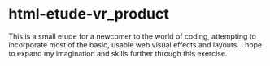 # html-etude-vr_product

This is a small etude for a newcomer to the world of coding, attempting to incorporate most of the basic, usable web visual effects and layouts. I hope to expand my imagination and skills further through this exercise.
